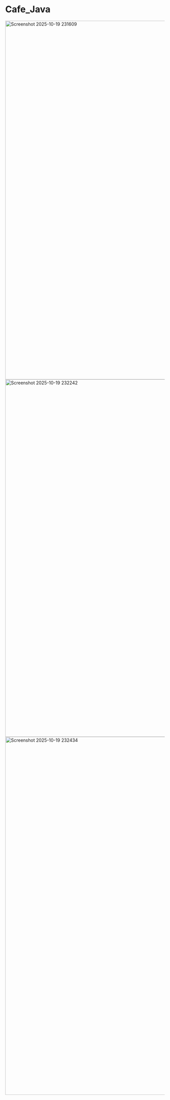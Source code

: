 # Cafe_Java

<img width="1919" height="1129" alt="Screenshot 2025-10-19 231609" src="https://github.com/user-attachments/assets/6fd938de-e568-4344-b45a-3828cd7e4dd3" />
<img width="1919" height="1125" alt="Screenshot 2025-10-19 232242" src="https://github.com/user-attachments/assets/f7921f2f-f37a-480f-b4fc-cbbb1200812f" />
<img width="1919" height="1127" alt="Screenshot 2025-10-19 232434" src="https://github.com/user-attachments/assets/67e3be56-a1d0-4bdc-a047-735077f81833" />
